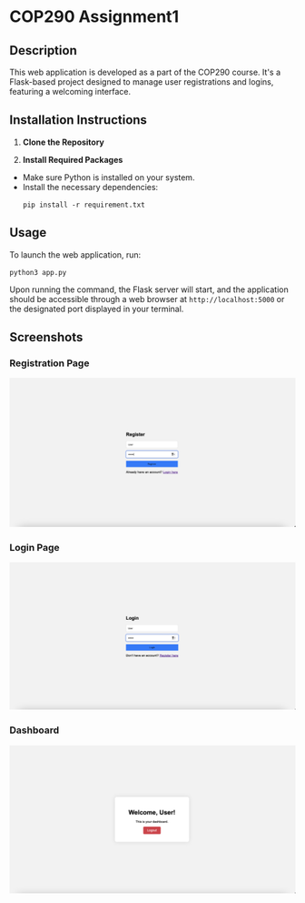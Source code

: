 # COP290 Assignment1

## Description
This web application is developed as a part of the COP290 course. It's a Flask-based project designed to manage user registrations and logins, featuring a welcoming interface.

## Installation Instructions

1. **Clone the Repository**


2. **Install Required Packages**
- Make sure Python is installed on your system.
- Install the necessary dependencies:
  ```
  pip install -r requirement.txt
  ```

## Usage

To launch the web application, run:
 
  ```
  python3 app.py
  ```

Upon running the command, the Flask server will start, and the application should be accessible through a web browser at `http://localhost:5000` or the designated port displayed in your terminal.


## Screenshots

### Registration Page
![Registration Page](Screenshot/Registration.png)

### Login Page
![Login Page](Screenshot/Login.png)

### Dashboard
![Dashboard](Screenshot/Dashboard.png)
